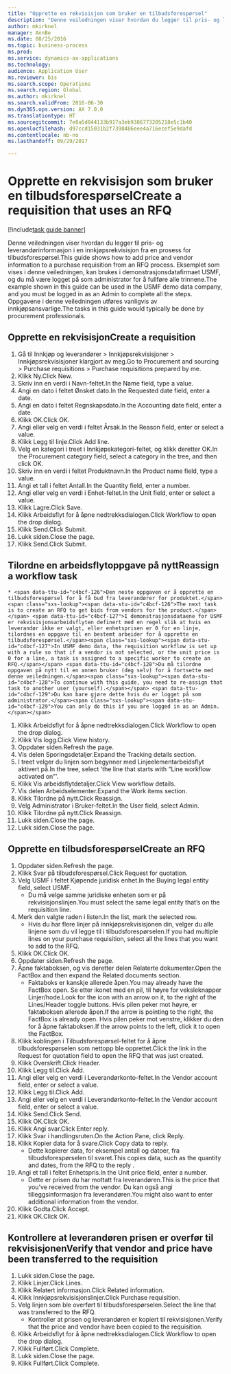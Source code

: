 ```yaml
--- 
title: "Opprette en rekvisisjon som bruker en tilbudsforespørsel"
description: "Denne veiledningen viser hvordan du legger til pris- og leverandørinformasjon i en innkjøpsrekvisisjon fra en prosess for tilbudsforespørsel."
author: mkirknel
manager: AnnBe
ms.date: 08/25/2016
ms.topic: business-process
ms.prod: 
ms.service: dynamics-ax-applications
ms.technology: 
audience: Application User
ms.reviewer: bis
ms.search.scope: Operations
ms.search.region: Global
ms.author: mkirknel
ms.search.validFrom: 2016-06-30
ms.dyn365.ops.version: AX 7.0.0
ms.translationtype: HT
ms.sourcegitcommit: 7e0a5d044133b917a3eb9386773205218e5c1b40
ms.openlocfilehash: d97ccd15031b2f7398486eee4a716ecef5e9dafd
ms.contentlocale: nb-no
ms.lasthandoff: 09/29/2017

---
```

# <a name="create-a-requisition-that-uses-an-rfq"></a><span data-ttu-id="c4bcf-103">Opprette en rekvisisjon som bruker en tilbudsforespørsel</span><span class="sxs-lookup"><span data-stu-id="c4bcf-103">Create a requisition that uses an RFQ</span></span>

[!include[task guide banner](../../includes/task-guide-banner.md)]

<span data-ttu-id="c4bcf-104">Denne veiledningen viser hvordan du legger til pris- og leverandørinformasjon i en innkjøpsrekvisisjon fra en prosess for tilbudsforespørsel.</span><span class="sxs-lookup"><span data-stu-id="c4bcf-104">This guide shows how to add price and vendor information to a purchase requisition from an RFQ process.</span></span> <span data-ttu-id="c4bcf-105">Eksemplet som vises i denne veiledningen, kan brukes i demonstrasjonsdatafirmaet USMF, og du må være logget på som administrator for å fullføre alle trinnene.</span><span class="sxs-lookup"><span data-stu-id="c4bcf-105">The example shown in this guide can be used in the USMF demo data company, and you must be logged in as an Admin to complete all the steps.</span></span> <span data-ttu-id="c4bcf-106">Oppgavene i denne veiledningen utføres vanligvis av innkjøpsansvarlige.</span><span class="sxs-lookup"><span data-stu-id="c4bcf-106">The tasks in this guide would typically be done by procurement professionals.</span></span>


## <a name="create-a-requisition"></a><span data-ttu-id="c4bcf-107">Opprette en rekvisisjon</span><span class="sxs-lookup"><span data-stu-id="c4bcf-107">Create a requisition</span></span>
1. <span data-ttu-id="c4bcf-108">Gå til Innkjøp og leverandører > Innkjøpsrekvisisjoner > Innkjøpsrekvisisjoner klargjort av meg.</span><span class="sxs-lookup"><span data-stu-id="c4bcf-108">Go to Procurement and sourcing > Purchase requisitions > Purchase requisitions prepared by me.</span></span>
2. <span data-ttu-id="c4bcf-109">Klikk Ny.</span><span class="sxs-lookup"><span data-stu-id="c4bcf-109">Click New.</span></span>
3. <span data-ttu-id="c4bcf-110">Skriv inn en verdi i Navn-feltet.</span><span class="sxs-lookup"><span data-stu-id="c4bcf-110">In the Name field, type a value.</span></span>
4. <span data-ttu-id="c4bcf-111">Angi en dato i feltet Ønsket dato.</span><span class="sxs-lookup"><span data-stu-id="c4bcf-111">In the Requested date field, enter a date.</span></span>
5. <span data-ttu-id="c4bcf-112">Angi en dato i feltet Regnskapsdato.</span><span class="sxs-lookup"><span data-stu-id="c4bcf-112">In the Accounting date field, enter a date.</span></span>
6. <span data-ttu-id="c4bcf-113">Klikk OK.</span><span class="sxs-lookup"><span data-stu-id="c4bcf-113">Click OK.</span></span>
7. <span data-ttu-id="c4bcf-114">Angi eller velg en verdi i feltet Årsak.</span><span class="sxs-lookup"><span data-stu-id="c4bcf-114">In the Reason field, enter or select a value.</span></span>
8. <span data-ttu-id="c4bcf-115">Klikk Legg til linje.</span><span class="sxs-lookup"><span data-stu-id="c4bcf-115">Click Add line.</span></span>
9. <span data-ttu-id="c4bcf-116">Velg en kategori i treet i Innkjøpskategori-feltet, og klikk deretter OK.</span><span class="sxs-lookup"><span data-stu-id="c4bcf-116">In the Procurement category field, select a category in the tree, and then click OK.</span></span>
10. <span data-ttu-id="c4bcf-117">Skriv inn en verdi i feltet Produktnavn.</span><span class="sxs-lookup"><span data-stu-id="c4bcf-117">In the Product name field, type a value.</span></span>
11. <span data-ttu-id="c4bcf-118">Angi et tall i feltet Antall.</span><span class="sxs-lookup"><span data-stu-id="c4bcf-118">In the Quantity field, enter a number.</span></span>
12. <span data-ttu-id="c4bcf-119">Angi eller velg en verdi i Enhet-feltet.</span><span class="sxs-lookup"><span data-stu-id="c4bcf-119">In the Unit field, enter or select a value.</span></span>
13. <span data-ttu-id="c4bcf-120">Klikk Lagre.</span><span class="sxs-lookup"><span data-stu-id="c4bcf-120">Click Save.</span></span>
14. <span data-ttu-id="c4bcf-121">Klikk Arbeidsflyt for å åpne nedtrekksdialogen.</span><span class="sxs-lookup"><span data-stu-id="c4bcf-121">Click Workflow to open the drop dialog.</span></span>
15. <span data-ttu-id="c4bcf-122">Klikk Send.</span><span class="sxs-lookup"><span data-stu-id="c4bcf-122">Click Submit.</span></span>
16. <span data-ttu-id="c4bcf-123">Lukk siden.</span><span class="sxs-lookup"><span data-stu-id="c4bcf-123">Close the page.</span></span>
17. <span data-ttu-id="c4bcf-124">Klikk Send.</span><span class="sxs-lookup"><span data-stu-id="c4bcf-124">Click Submit.</span></span>

## <a name="reassign-a-workflow-task"></a><span data-ttu-id="c4bcf-125">Tilordne en arbeidsflytoppgave på nytt</span><span class="sxs-lookup"><span data-stu-id="c4bcf-125">Reassign a workflow task</span></span>
    * <span data-ttu-id="c4bcf-126">Den neste oppgaven er å opprette en tilbudsforespørsel for å få bud fra leverandører for produktet.</span><span class="sxs-lookup"><span data-stu-id="c4bcf-126">The next task is to create an RFQ to get bids from vendors for the product.</span></span> <span data-ttu-id="c4bcf-127">I demonstrasjonsdataene for USMF er rekvisisjonsarbeidsflyten definert med en regel slik at hvis en leverandør ikke er valgt, eller enhetsprisen er 0 for en linje, tilordnes en oppgave til en bestemt arbeider for å opprette en tilbudsforespørsel.</span><span class="sxs-lookup"><span data-stu-id="c4bcf-127">In USMF demo data, the requisition workflow is set up with a rule so that if a vendor is not selected, or the unit price is 0 for a line, a task is assigned to a specific worker to create an RFQ.</span></span> <span data-ttu-id="c4bcf-128">Du må tilordne oppgaven på nytt til en annen bruker (deg selv) for å fortsette med denne veiledningen.</span><span class="sxs-lookup"><span data-stu-id="c4bcf-128">To continue with this guide, you need to re-assign that task to another user (yourself).</span></span> <span data-ttu-id="c4bcf-129">Du kan bare gjøre dette hvis du er logget på som administrator.</span><span class="sxs-lookup"><span data-stu-id="c4bcf-129">You can only do this if you are logged in as an Admin.</span></span>  
1. <span data-ttu-id="c4bcf-130">Klikk Arbeidsflyt for å åpne nedtrekksdialogen.</span><span class="sxs-lookup"><span data-stu-id="c4bcf-130">Click Workflow to open the drop dialog.</span></span>
2. <span data-ttu-id="c4bcf-131">Klikk Vis logg.</span><span class="sxs-lookup"><span data-stu-id="c4bcf-131">Click View history.</span></span>
3. <span data-ttu-id="c4bcf-132">Oppdater siden.</span><span class="sxs-lookup"><span data-stu-id="c4bcf-132">Refresh the page.</span></span>
4. <span data-ttu-id="c4bcf-133">Vis delen Sporingsdetaljer.</span><span class="sxs-lookup"><span data-stu-id="c4bcf-133">Expand the Tracking details section.</span></span>
5. <span data-ttu-id="c4bcf-134">I treet velger du linjen som begynner med Linjeelementarbeidsflyt aktivert på.</span><span class="sxs-lookup"><span data-stu-id="c4bcf-134">In the tree, select 'the line that starts with “Line workflow activated on”'.</span></span>
6. <span data-ttu-id="c4bcf-135">Klikk Vis arbeidsflytdetaljer.</span><span class="sxs-lookup"><span data-stu-id="c4bcf-135">Click View workflow details.</span></span>
7. <span data-ttu-id="c4bcf-136">Vis delen Arbeidselementer.</span><span class="sxs-lookup"><span data-stu-id="c4bcf-136">Expand the Work items section.</span></span>
8. <span data-ttu-id="c4bcf-137">Klikk Tilordne på nytt.</span><span class="sxs-lookup"><span data-stu-id="c4bcf-137">Click Reassign.</span></span>
9. <span data-ttu-id="c4bcf-138">Velg Administrator i Bruker-feltet.</span><span class="sxs-lookup"><span data-stu-id="c4bcf-138">In the User field, select Admin.</span></span>
10. <span data-ttu-id="c4bcf-139">Klikk Tilordne på nytt.</span><span class="sxs-lookup"><span data-stu-id="c4bcf-139">Click Reassign.</span></span>
11. <span data-ttu-id="c4bcf-140">Lukk siden.</span><span class="sxs-lookup"><span data-stu-id="c4bcf-140">Close the page.</span></span>
12. <span data-ttu-id="c4bcf-141">Lukk siden.</span><span class="sxs-lookup"><span data-stu-id="c4bcf-141">Close the page.</span></span>

## <a name="create-an-rfq"></a><span data-ttu-id="c4bcf-142">Opprette en tilbudsforespørsel</span><span class="sxs-lookup"><span data-stu-id="c4bcf-142">Create an RFQ</span></span>
1. <span data-ttu-id="c4bcf-143">Oppdater siden.</span><span class="sxs-lookup"><span data-stu-id="c4bcf-143">Refresh the page.</span></span>
2. <span data-ttu-id="c4bcf-144">Klikk Svar på tilbudsforespørsel.</span><span class="sxs-lookup"><span data-stu-id="c4bcf-144">Click Request for quotation.</span></span>
3. <span data-ttu-id="c4bcf-145">Velg USMF i feltet Kjøpende juridisk enhet.</span><span class="sxs-lookup"><span data-stu-id="c4bcf-145">In the Buying legal entity field, select USMF.</span></span>
    * <span data-ttu-id="c4bcf-146">Du må velge samme juridiske enheten som er på rekvisisjonslinjen.</span><span class="sxs-lookup"><span data-stu-id="c4bcf-146">You must select the same legal entity that’s on the requisition line.</span></span>  
4. <span data-ttu-id="c4bcf-147">Merk den valgte raden i listen.</span><span class="sxs-lookup"><span data-stu-id="c4bcf-147">In the list, mark the selected row.</span></span>
    * <span data-ttu-id="c4bcf-148">Hvis du har flere linjer på innkjøpsrekvisisjonen din, velger du alle linjene som du vil legge til i tilbudsforespørselen.</span><span class="sxs-lookup"><span data-stu-id="c4bcf-148">If you had multiple lines on your purchase requisition, select all the lines that you want to add to the RFQ.</span></span>  
5. <span data-ttu-id="c4bcf-149">Klikk OK.</span><span class="sxs-lookup"><span data-stu-id="c4bcf-149">Click OK.</span></span>
6. <span data-ttu-id="c4bcf-150">Oppdater siden.</span><span class="sxs-lookup"><span data-stu-id="c4bcf-150">Refresh the page.</span></span>
7. <span data-ttu-id="c4bcf-151">Åpne faktaboksen, og vis deretter delen Relaterte dokumenter.</span><span class="sxs-lookup"><span data-stu-id="c4bcf-151">Open the FactBox and then expand the Related documents section.</span></span>
    * <span data-ttu-id="c4bcf-152">Faktaboks er kanskje allerede åpen.</span><span class="sxs-lookup"><span data-stu-id="c4bcf-152">You may already have the FactBox open.</span></span> <span data-ttu-id="c4bcf-153">Se etter ikonet med en pil, til høyre for veksleknapper Linjer/hode.</span><span class="sxs-lookup"><span data-stu-id="c4bcf-153">Look for the icon with an arrow on it, to the right of the Lines/Header toggle buttons.</span></span> <span data-ttu-id="c4bcf-154">Hvis pilen peker mot høyre, er faktaboksen allerede åpen.</span><span class="sxs-lookup"><span data-stu-id="c4bcf-154">If the arrow is pointing to the right, the FactBox is already open.</span></span> <span data-ttu-id="c4bcf-155">Hvis pilen peker mot venstre, klikker du den for å åpne faktaboksen.</span><span class="sxs-lookup"><span data-stu-id="c4bcf-155">If the arrow points to the left, click it to open the FactBox.</span></span>  
8. <span data-ttu-id="c4bcf-156">Klikk koblingen i Tilbudsforespørsel-feltet for å åpne tilbudsforespørselen som nettopp ble opprettet.</span><span class="sxs-lookup"><span data-stu-id="c4bcf-156">Click the link in the Request for quotation field to open the RFQ that was just created.</span></span>
9. <span data-ttu-id="c4bcf-157">Klikk Overskrift.</span><span class="sxs-lookup"><span data-stu-id="c4bcf-157">Click Header.</span></span>
10. <span data-ttu-id="c4bcf-158">Klikk Legg til.</span><span class="sxs-lookup"><span data-stu-id="c4bcf-158">Click Add.</span></span>
11. <span data-ttu-id="c4bcf-159">Angi eller velg en verdi i Leverandørkonto-feltet.</span><span class="sxs-lookup"><span data-stu-id="c4bcf-159">In the Vendor account field, enter or select a value.</span></span>
12. <span data-ttu-id="c4bcf-160">Klikk Legg til.</span><span class="sxs-lookup"><span data-stu-id="c4bcf-160">Click Add.</span></span>
13. <span data-ttu-id="c4bcf-161">Angi eller velg en verdi i Leverandørkonto-feltet.</span><span class="sxs-lookup"><span data-stu-id="c4bcf-161">In the Vendor account field, enter or select a value.</span></span>
14. <span data-ttu-id="c4bcf-162">Klikk Send.</span><span class="sxs-lookup"><span data-stu-id="c4bcf-162">Click Send.</span></span>
15. <span data-ttu-id="c4bcf-163">Klikk OK.</span><span class="sxs-lookup"><span data-stu-id="c4bcf-163">Click OK.</span></span>
16. <span data-ttu-id="c4bcf-164">Klikk Angi svar.</span><span class="sxs-lookup"><span data-stu-id="c4bcf-164">Click Enter reply.</span></span>
17. <span data-ttu-id="c4bcf-165">Klikk Svar i handlingsruten.</span><span class="sxs-lookup"><span data-stu-id="c4bcf-165">On the Action Pane, click Reply.</span></span>
18. <span data-ttu-id="c4bcf-166">Klikk Kopier data for å svare.</span><span class="sxs-lookup"><span data-stu-id="c4bcf-166">Click Copy data to reply.</span></span>
    * <span data-ttu-id="c4bcf-167">Dette kopierer data, for eksempel antall og datoer, fra tilbudsforespørselen til svaret.</span><span class="sxs-lookup"><span data-stu-id="c4bcf-167">This copies data, such as the quantity and dates, from the RFQ to the reply .</span></span>  
19. <span data-ttu-id="c4bcf-168">Angi et tall i feltet Enhetspris.</span><span class="sxs-lookup"><span data-stu-id="c4bcf-168">In the Unit price field, enter a number.</span></span>
    * <span data-ttu-id="c4bcf-169">Dette er prisen du har mottatt fra leverandøren.</span><span class="sxs-lookup"><span data-stu-id="c4bcf-169">This is the price that you’ve received from the vendor.</span></span> <span data-ttu-id="c4bcf-170">Du kan også angi tilleggsinformasjon fra leverandøren.</span><span class="sxs-lookup"><span data-stu-id="c4bcf-170">You might also want to enter additional information from the vendor.</span></span>  
20. <span data-ttu-id="c4bcf-171">Klikk Godta.</span><span class="sxs-lookup"><span data-stu-id="c4bcf-171">Click Accept.</span></span>
21. <span data-ttu-id="c4bcf-172">Klikk OK.</span><span class="sxs-lookup"><span data-stu-id="c4bcf-172">Click OK.</span></span>

## <a name="verify-that-vendor-and-price-have-been-transferred-to-the-requisition"></a><span data-ttu-id="c4bcf-173">Kontrollere at leverandøren prisen er overfør til rekvisisjonen</span><span class="sxs-lookup"><span data-stu-id="c4bcf-173">Verify that vendor and price have been transferred to the requisition</span></span>
1. <span data-ttu-id="c4bcf-174">Lukk siden.</span><span class="sxs-lookup"><span data-stu-id="c4bcf-174">Close the page.</span></span>
2. <span data-ttu-id="c4bcf-175">Klikk Linjer.</span><span class="sxs-lookup"><span data-stu-id="c4bcf-175">Click Lines.</span></span>
3. <span data-ttu-id="c4bcf-176">Klikk Relatert informasjon.</span><span class="sxs-lookup"><span data-stu-id="c4bcf-176">Click Related information.</span></span>
4. <span data-ttu-id="c4bcf-177">Klikk Innkjøpsrekvisisjonslinjer.</span><span class="sxs-lookup"><span data-stu-id="c4bcf-177">Click Purchase requisition.</span></span>
5. <span data-ttu-id="c4bcf-178">Velg linjen som ble overført til tilbudsforespørselen.</span><span class="sxs-lookup"><span data-stu-id="c4bcf-178">Select the line that was transferred to the RFQ.</span></span>
    * <span data-ttu-id="c4bcf-179">Kontroller at prisen og leverandøren er kopiert til rekvisisjonen.</span><span class="sxs-lookup"><span data-stu-id="c4bcf-179">Verify that the price and vendor have been copied to the requisition.</span></span>  
6. <span data-ttu-id="c4bcf-180">Klikk Arbeidsflyt for å åpne nedtrekksdialogen.</span><span class="sxs-lookup"><span data-stu-id="c4bcf-180">Click Workflow to open the drop dialog.</span></span>
7. <span data-ttu-id="c4bcf-181">Klikk Fullført.</span><span class="sxs-lookup"><span data-stu-id="c4bcf-181">Click Complete.</span></span>
8. <span data-ttu-id="c4bcf-182">Lukk siden.</span><span class="sxs-lookup"><span data-stu-id="c4bcf-182">Close the page.</span></span>
9. <span data-ttu-id="c4bcf-183">Klikk Fullført.</span><span class="sxs-lookup"><span data-stu-id="c4bcf-183">Click Complete.</span></span>


